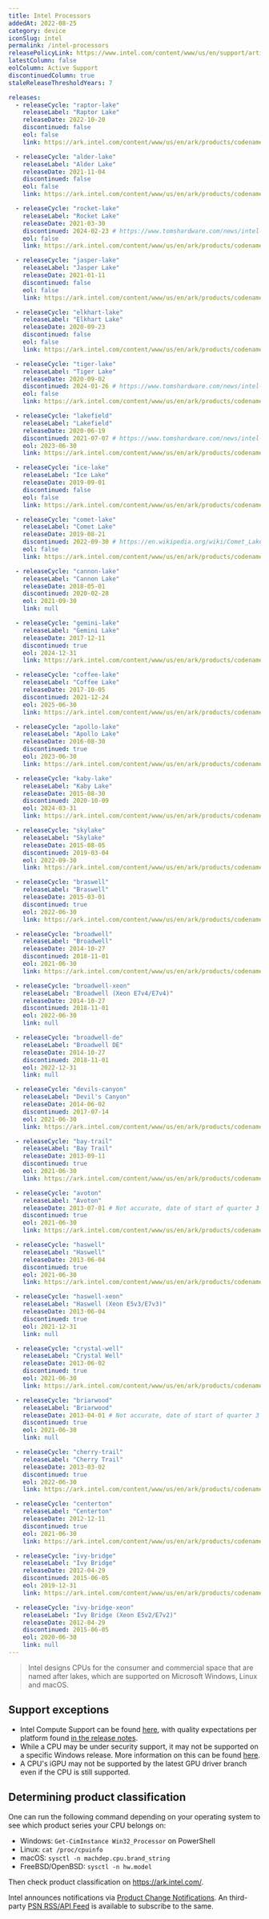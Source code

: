 ```yaml
---
title: Intel Processors
addedAt: 2022-08-25
category: device
iconSlug: intel
permalink: /intel-processors
releasePolicyLink: https://www.intel.com/content/www/us/en/support/articles/000022396/processors.html
latestColumn: false
eolColumn: Active Support
discontinuedColumn: true
staleReleaseThresholdYears: 7

releases:
  - releaseCycle: "raptor-lake"
    releaseLabel: "Raptor Lake"
    releaseDate: 2022-10-20
    discontinued: false
    eol: false
    link: https://ark.intel.com/content/www/us/en/ark/products/codename/215599/products-formerly-raptor-lake.html

  - releaseCycle: "alder-lake"
    releaseLabel: "Alder Lake"
    releaseDate: 2021-11-04
    discontinued: false
    eol: false
    link: https://ark.intel.com/content/www/us/en/ark/products/codename/147470/products-formerly-alder-lake.html

  - releaseCycle: "rocket-lake"
    releaseLabel: "Rocket Lake"
    releaseDate: 2021-03-30
    discontinued: 2024-02-23 # https://www.tomshardware.com/news/intel-says-goodbye-to-rocket-lake-cpus
    eol: false
    link: https://ark.intel.com/content/www/us/en/ark/products/codename/192985/products-formerly-rocket-lake.html

  - releaseCycle: "jasper-lake"
    releaseLabel: "Jasper Lake"
    releaseDate: 2021-01-11
    discontinued: false
    eol: false
    link: https://ark.intel.com/content/www/us/en/ark/products/codename/128823/products-formerly-jasper-lake.html

  - releaseCycle: "elkhart-lake"
    releaseLabel: "Elkhart Lake"
    releaseDate: 2020-09-23
    discontinued: false
    eol: false
    link: https://ark.intel.com/content/www/us/en/ark/products/codename/128825/products-formerly-elkhart-lake.html

  - releaseCycle: "tiger-lake"
    releaseLabel: "Tiger Lake"
    releaseDate: 2020-09-02
    discontinued: 2024-01-26 # https://www.tomshardware.com/news/intel-terminates-11th-gen-tiger-lake-cpus-500-series-mobile-chipsets
    eol: false
    link: https://ark.intel.com/content/www/us/en/ark/products/codename/88759/products-formerly-tiger-lake.html

  - releaseCycle: "lakefield"
    releaseLabel: "Lakefield"
    releaseDate: 2020-06-19
    discontinued: 2021-07-07 # https://www.tomshardware.com/news/intel-retires-lakefield
    eol: 2023-06-30
    link: https://ark.intel.com/content/www/us/en/ark/products/codename/81657/products-formerly-lakefield.html

  - releaseCycle: "ice-lake"
    releaseLabel: "Ice Lake"
    releaseDate: 2019-09-01
    discontinued: false
    eol: false
    link: https://ark.intel.com/content/www/us/en/ark/products/codename/74979/products-formerly-ice-lake.html

  - releaseCycle: "comet-lake"
    releaseLabel: "Comet Lake"
    releaseDate: 2019-08-21
    discontinued: 2022-09-30 # https://en.wikipedia.org/wiki/Comet_Lake
    eol: false
    link: https://ark.intel.com/content/www/us/en/ark/products/codename/90354/products-formerly-comet-lake.html

  - releaseCycle: "cannon-lake"
    releaseLabel: "Cannon Lake"
    releaseDate: 2018-05-01
    discontinued: 2020-02-28
    eol: 2021-09-30
    link: null

  - releaseCycle: "gemini-lake"
    releaseLabel: "Gemini Lake"
    releaseDate: 2017-12-11
    discontinued: true
    eol: 2024-12-31
    link: https://ark.intel.com/content/www/us/en/ark/products/codename/83915/products-formerly-gemini-lake.html

  - releaseCycle: "coffee-lake"
    releaseLabel: "Coffee Lake"
    releaseDate: 2017-10-05
    discontinued: 2021-12-24
    eol: 2025-06-30
    link: https://ark.intel.com/content/www/us/en/ark/products/codename/97787/products-formerly-coffee-lake.html

  - releaseCycle: "apollo-lake"
    releaseLabel: "Apollo Lake"
    releaseDate: 2016-08-30
    discontinued: true
    eol: 2023-06-30
    link: https://ark.intel.com/content/www/us/en/ark/products/codename/80644/products-formerly-apollo-lake.html

  - releaseCycle: "kaby-lake"
    releaseLabel: "Kaby Lake"
    releaseDate: 2015-08-30
    discontinued: 2020-10-09
    eol: 2024-03-31
    link: https://ark.intel.com/content/www/us/en/ark/products/codename/82879/products-formerly-kaby-lake.html

  - releaseCycle: "skylake"
    releaseLabel: "Skylake"
    releaseDate: 2015-08-05
    discontinued: 2019-03-04
    eol: 2022-09-30
    link: https://ark.intel.com/content/www/us/en/ark/products/codename/37572/products-formerly-skylake.html

  - releaseCycle: "braswell"
    releaseLabel: "Braswell"
    releaseDate: 2015-03-01
    discontinued: true
    eol: 2022-06-30
    link: https://ark.intel.com/content/www/us/en/ark/products/codename/66094/products-formerly-braswell.html

  - releaseCycle: "broadwell"
    releaseLabel: "Broadwell"
    releaseDate: 2014-10-27
    discontinued: 2018-11-01
    eol: 2021-06-30
    link: https://ark.intel.com/content/www/us/en/ark/products/codename/38530/products-formerly-broadwell.html

  - releaseCycle: "broadwell-xeon"
    releaseLabel: "Broadwell (Xeon E7v4/E7v4)"
    releaseDate: 2014-10-27
    discontinued: 2018-11-01
    eol: 2022-06-30
    link: null

  - releaseCycle: "broadwell-de"
    releaseLabel: "Broadwell DE"
    releaseDate: 2014-10-27
    discontinued: 2018-11-01
    eol: 2022-12-31
    link: null

  - releaseCycle: "devils-canyon"
    releaseLabel: "Devil's Canyon"
    releaseDate: 2014-06-02
    discontinued: 2017-07-14
    eol: 2021-06-30
    link: https://ark.intel.com/content/www/us/en/ark/products/codename/81246/products-formerly-devils-canyon.html

  - releaseCycle: "bay-trail"
    releaseLabel: "Bay Trail"
    releaseDate: 2013-09-11
    discontinued: true
    eol: 2021-06-30
    link: https://ark.intel.com/content/www/us/en/ark/products/codename/55844/products-formerly-bay-trail.html

  - releaseCycle: "avoton"
    releaseLabel: "Avoton"
    releaseDate: 2013-07-01 # Not accurate, date of start of quarter 3 of 2013
    discontinued: true
    eol: 2021-06-30
    link: https://ark.intel.com/content/www/us/en/ark/products/codename/54859/products-formerly-avoton.html

  - releaseCycle: "haswell"
    releaseLabel: "Haswell"
    releaseDate: 2013-06-04
    discontinued: true
    eol: 2021-06-30
    link: https://ark.intel.com/content/www/us/en/ark/products/codename/42174/products-formerly-haswell.html

  - releaseCycle: "haswell-xeon"
    releaseLabel: "Haswell (Xeon E5v3/E7v3)"
    releaseDate: 2013-06-04
    discontinued: true
    eol: 2021-12-31
    link: null

  - releaseCycle: "crystal-well"
    releaseLabel: "Crystal Well"
    releaseDate: 2013-06-02
    discontinued: true
    eol: 2021-06-30
    link: https://ark.intel.com/content/www/us/en/ark/products/codename/51802/products-formerly-crystal-well.html

  - releaseCycle: "briarwood"
    releaseLabel: "Briarwood"
    releaseDate: 2013-04-01 # Not accurate, date of start of quarter 3 of 2013
    discontinued: true
    eol: 2021-06-30
    link: null

  - releaseCycle: "cherry-trail"
    releaseLabel: "Cherry Trail"
    releaseDate: 2013-03-02
    discontinued: true
    eol: 2022-06-30
    link: https://ark.intel.com/content/www/us/en/ark/products/codename/46629/products-formerly-cherry-trail.html

  - releaseCycle: "centerton"
    releaseLabel: "Centerton"
    releaseDate: 2012-12-11
    discontinued: true
    eol: 2021-06-30
    link: https://ark.intel.com/content/www/us/en/ark/products/codename/60105/products-formerly-centerton.html

  - releaseCycle: "ivy-bridge"
    releaseLabel: "Ivy Bridge"
    releaseDate: 2012-04-29
    discontinued: 2015-06-05
    eol: 2019-12-31
    link: https://ark.intel.com/content/www/us/en/ark/products/codename/29902/products-formerly-ivy-bridge.html

  - releaseCycle: "ivy-bridge-xeon"
    releaseLabel: "Ivy Bridge (Xeon E5v2/E7v2)"
    releaseDate: 2012-04-29
    discontinued: 2015-06-05
    eol: 2020-06-30
    link: null
---
```


> Intel designs CPUs for the consumer and commercial space that are named after lakes, which are
> supported on Microsoft Windows, Linux and macOS.

## Support exceptions

- Intel Compute Support can be found [here](https://github.com/intel/compute-runtime#supported-platforms),
  with quality expectations per platform found [in the release notes](https://github.com/intel/compute-runtime/releases).
- While a CPU may be under security support, it may not be supported on a specific Windows release.
  More information on this can be found [here](https://www.intel.com/content/www/us/en/support/articles/000032181/processors/intel-core-processors.html).
- A CPU's iGPU may not be supported by the latest GPU driver branch even if the CPU is still supported.

## Determining product classification

One can run the following command depending on your operating system to see which product series
your CPU belongs on:

- Windows: `Get-CimInstance Win32_Processor` on PowerShell
- Linux: `cat /proc/cpuinfo`
- macOS: `sysctl -n machdep.cpu.brand_string`
- FreeBSD/OpenBSD: `sysctl -n hw.model`

Then check product classification on <https://ark.intel.com/>.

Intel announces notifications via [Product Change Notifications](https://www.intel.com/content/www/us/en/collections/content-type/pcns.html).
An third-party [PSN RSS/API Feed](https://intel.pcn.captnemo.in/) is available to subscribe to the same.
